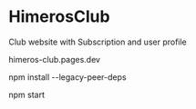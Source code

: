 # HimerosClub

Club website with Subscription and user profile 

himeros-club.pages.dev

npm install --legacy-peer-deps

npm start
